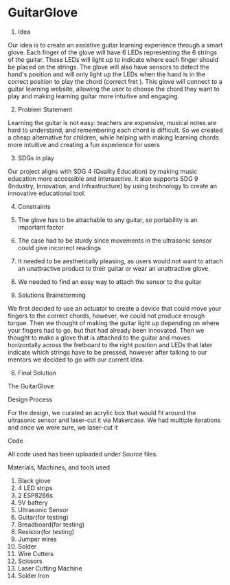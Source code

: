 # GuitarGlove
1. Idea

Our idea is to create an assistive guitar learning experience through a smart glove. Each finger of the glove will have 6 LEDs representing the 6 strings of the guitar. These LEDs will light up to indicate where each finger should be placed on the strings. The glove will also have sensors to detect the hand's position and will only light up the LEDs when the hand is in the correct position to play the chord (correct fret ). This glove will connect to a guitar learning website, allowing the user to choose the chord they want to play and making learning guitar more intuitive and engaging.

2. Problem Statement

Learning the guitar is not easy: teachers are expensive, musical notes are hard to understand, and remembering each chord is difficult. So we created a cheap alternative for children, while helping with making learning chords more intuitive and creating a fun experience for users

3. SDGs in play

Our project aligns with SDG 4 (Quality Education) by making music education more accessible and interaactive. It also supports SDG 9 (Industry, Innovation, and Infrastructure) by using technology to create an innovative educational tool.

4. Constraints

1. The glove has to be attachable to any guitar, so portability is an important factor
2. The case had to be sturdy since movements in the ultrasonic sensor could give incorrect readings
3. It needed to be aesthetically pleasing, as users would not want to attach an unattractive product to their guitar or wear an unattractive glove.
4. We needed to find an easy way to attach the sensor to the guitar

5. Solutions Brainstorming

We first decided to use an actuator to create a device that could move your fingers to the correct chords, however, we could not produce enough torque. Then we thought of making the guitar light up depending on where your fingers had to go, but that had already been innovated. Then we thought to make a glove that is attached to the guitar and moves horizontally across the fretboard to the right position and LEDs that later indicate which strings have to be pressed, however after talking to our mentors we decided to go with our current idea.

6. Final Solution

The GuitarGlove

Design Process

For the design, we curated an acrylic box that would fit around the ultrasonic sensor and laser-cut it via Makercase. We had multiple iterations and once we were sure, we laser-cut it

Code

All code used has been uploaded under Source files.

Materials, Machines, and tools used
1. Black glove
2. 4 LED strips
3. 2 ESP8266s
4. 9V battery
5. Ultrasonic Sensor
6. Guitar(for testing)
7. Breadboard(for testing)
8. Resistor(for testing)
9. Jumper wires
10. Solder
11. Wire Cutters
12. Scissors
13. Laser Cutting Machine
14. Solder Iron
